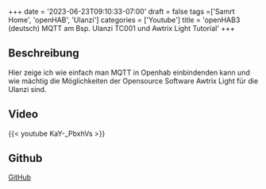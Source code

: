 +++
date = '2023-06-23T09:10:33-07:00'
draft = false
tags =['Samrt Home', 'openHAB', 'Ulanzi']
categories = ['Youtube']
title = 'openHAB3 (deutsch) MQTT am Bsp. Ulanzi TC001 und Awtrix Light Tutorial'
+++

## Beschreibung

Hier zeige ich wie einfach man MQTT in Openhab einbindenden kann und wie mächtig die Möglichkeiten der Opensource Software Awtrix Light für die Ulanzi sind.

## Video

{{< youtube KaY-_PbxhVs >}}

## Github

[GitHub](https://github.com/HugeGo88/OpenHAB_Youtube)